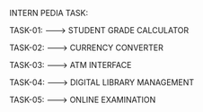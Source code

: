 INTERN PEDIA TASK:

TASK-01: ---> STUDENT GRADE CALCULATOR

TASK-02: ---> CURRENCY CONVERTER

TASK-03: ---> ATM INTERFACE

TASK-04: ---> DIGITAL LIBRARY MANAGEMENT

TASK-05: ---> ONLINE EXAMINATION
